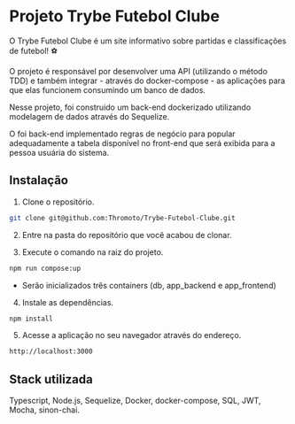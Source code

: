 
# Projeto Trybe Futebol Clube

O Trybe Futebol Clube é um site informativo sobre partidas e classificações de futebol! ⚽️

O projeto é responsável por desenvolver uma API (utilizando o método TDD) e também integrar - através do docker-compose - as aplicações para que elas funcionem consumindo um banco de dados.

Nesse projeto, foi construido um back-end dockerizado utilizando modelagem de dados através do Sequelize. 

O foi back-end implementado regras de negócio para popular adequadamente a tabela disponível no front-end que será exibida para a pessoa usuária do sistema.



## Instalação

1. Clone o repositório.
```bash
git clone git@github.com:Thromoto/Trybe-Futebol-Clube.git
```
2. Entre na pasta do repositório que você acabou de clonar.

3. Execute o comando na raiz do projeto.
```bash
npm run compose:up
```
* Serão inicializados três containers (db, app_backend e app_frontend)

4. Instale as dependências.
```bash
npm install
```

5. Acesse a aplicação no seu navegador através do endereço.
```bash
http://localhost:3000
```


## Stack utilizada

Typescript, Node.js, Sequelize, Docker, docker-compose, SQL, JWT, Mocha, sinon-chai.
